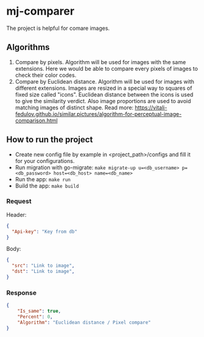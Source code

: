 # mj-comparer
The project is helpful for comare images.
## Algorithms
1. Compare by pixels. Algorithm will be used for images with the same extensions. Here we would be able to compare every pixels of images to check their color codes.
2. Compare by Euclidean distance. Algorithm will be used for images with different extensions. Images are resized in a special way to squares of fixed size called "icons". Euclidean distance between the icons is used to give the similarity verdict. Also image proportions are used to avoid matching images of distinct shape. Read more:  https://vitali-fedulov.github.io/similar.pictures/algorithm-for-perceptual-image-comparison.html

## How to run the project
- Create new config file by example in <project_path>/configs and fill it for your configurations.
- Run migration with go-migrate: `make migrate-up u=<db_username> p=<db_password> host=<db_host> name=<db_name>`
- Run the app: `make run`
- Build the app: `make build`

### Request
Header:
```JSON
{
  "Api-key": "Key from db"
}
```
Body:
```JSON
{
  "src": "Link to image",
  "dst": "Link to image",
}
```
### Response
```JSON
{
    "Is_same": true,
    "Percent": 0,
    "Algorithm": "Euclidean distance / Pixel compare"
}
```
